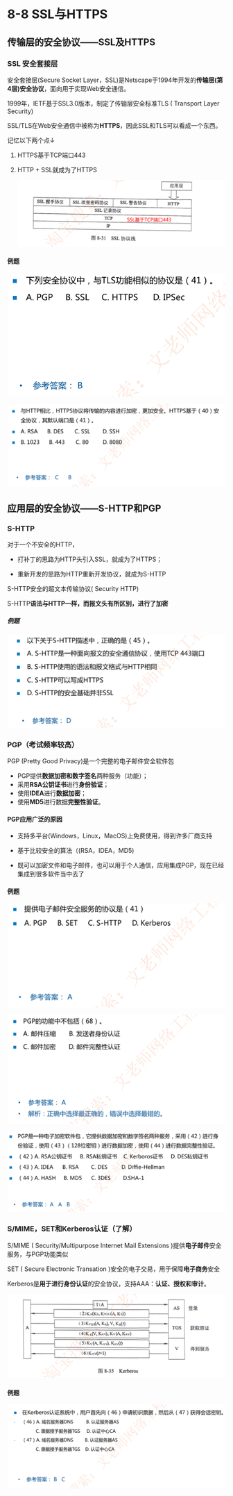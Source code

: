 # 8-8 SSL与HTTPS

## 传输层的安全协议——SSL及HTTPS

### SSL 安全套接层

安全套接层(Secure Socket Layer，SSL)是Netscape于1994年开发的**传输层(第4层)安全协议**，面向用于实现Web安全通信。

1999年，IETF基于SSL3.0版本，制定了传输层安全标准TLS ( Transport Layer Security)

SSL/TLS在Web安全通信中被称为**HTTPS**，因此SSL和TLS可以看成一个东西。

记忆以下两个点↓

1. HTTPS基于TCP端口443

2. HTTP + SSL就成为了HTTPS

   ![image-20230307211829771](./assets/image-20230307211829771.png)

#### 例题

![image-20230307211925064](./assets/image-20230307211925064.png)

![image-20230307211947487](./assets/image-20230307211947487.png)

## 应用层的安全协议——S-HTTP和PGP

### S-HTTP

对于一个不安全的HTTP，

- 打补丁的思路为HTTP头引入SSL，就成为了HTTPS；

- 重新开发的思路为HTTP重新开发协议，就成为S-HTTP

S-HTTP安全的超文本传输协议( Security HTTP)

S-HTTP**语法与HTTP一样，而报文头有所区别，进行了加密**

##### 例题

![image-20230307212415063](./assets/image-20230307212415063.png)

### PGP（考试频率较高）

PGP (Pretty Good Privacy)是一个完整的电子邮件安全软件包

- PGP提供**数据加密和数字签名**两种服务（功能）；
- 采用**RSA公钥证书**进行**身份验证**；
- 使用**IDEA**进行**数据加密**；
- 使用**MD5**进行数据**完整性验证**。

#### PGP应用广泛的原因

- 支持多平台(Windows，Linux，MacOS)上免费使用，得到许多厂商支持

- 基于比较安全的算法（(RSA，IDEA，MD5)

- 既可以加密文件和电子邮件，也可以用于个人通信，应用集成PGP，现在已经集成到很多软件当中去了

#### 例题

![image-20230307212821324](./assets/image-20230307212821324.png)

![image-20230307212835358](./assets/image-20230307212835358.png)

![image-20230307212859481](./assets/image-20230307212859481.png)

### S/MIME，SET和Kerberos认证（了解）

S/MIME ( Security/Multipurpose Internet Mail Extensions )提供**电子邮件**安全服务，与PGP功能类似

SET ( Secure Electronic Transation )安全的电子交易，用于保障**电子商务**安全

Kerberos是**用于进行身份认证**的安全协议，支持AAA：**认证、授权和审计**。

![image-20230307220147663](./assets/image-20230307220147663.png)

#### 例题

![image-20230307220217317](./assets/image-20230307220217317.png)